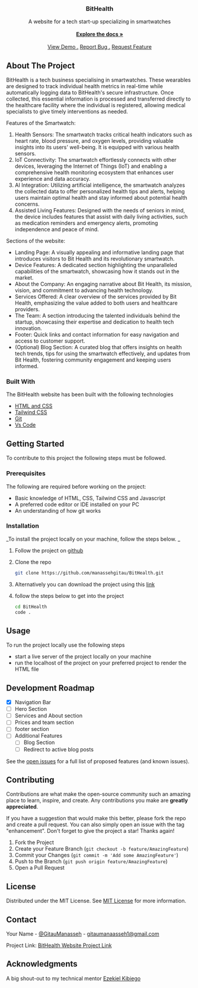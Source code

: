 
<br/>
<div align="center">
<a href="https://github.com/manassehgitau/BitHealth">
<!-- <img src="./assets/imgs/bithealth.logo.png" alt="Logo" width="80" height="80"> -->
</a>
<h3 align="center">BitHealth</h3>
<p align="center">
A website for a tech start-up specializing in smartwatches
<br/>
<br/>
<a href="https://github.com/manassehgitau/BitHealth/blob/main/README.md"><strong>Explore the docs »</strong></a>
<br/>
<br/>
<a href="https://manassehgitau.github.io/BitHealth/">View Demo .</a>  
<a href="https://github.com/manassehgitau/BitHealth/issues">Report Bug .</a>
<a href="https://github.com/manassehgitau/BitHealth/issues">Request Feature</a>
</p>
</div>

 ## About The Project 

 <!-- > An Image of the screenshot is added -->

<!-- ![Product Screenshot](./assets/imgs/hero.png) -->

BitHealth is a tech business specialising in smartwatches. These wearables are designed to track individual health metrics in real-time while automatically logging data to BitHealth's secure infrastructure. Once collected, this essential information is processed and transferred directly to the healthcare facility where the individual is registered, allowing medical specialists to give timely interventions as needed.

Features of the Smartwatch:
1. Health Sensors: The smartwatch tracks critical health indicators such as heart rate, blood pressure, and oxygen levels, providing valuable insights into its users' well-being. It is equipped with various health sensors.
2. IoT Connectivity: The smartwatch effortlessly connects with other devices, leveraging the Internet of Things (IoT) and enabling a comprehensive health monitoring ecosystem that enhances user experience and data accuracy.
3. AI Integration: Utilizing artificial intelligence, the smartwatch analyzes the collected data to offer personalized health tips and alerts, helping users maintain optimal health and stay informed about potential health concerns.
4. Assisted Living Features: Designed with the needs of seniors in mind, the device includes features that assist with daily living activities, such as medication reminders and emergency alerts, promoting independence and peace of mind.


Sections of the website:

- Landing Page: A visually appealing and informative landing page that introduces visitors to Bit Health and its revolutionary smartwatch.
- Device Features: A dedicated section highlighting the unparalleled capabilities of the smartwatch, showcasing how it stands out in the market.
- About the Company: An engaging narrative about Bit Health, its mission, vision, and commitment to advancing health technology.
- Services Offered: A clear overview of the services provided by Bit Health, emphasizing the value added to both users and healthcare providers.
- The Team: A section introducing the talented individuals behind the startup, showcasing their expertise and dedication to health tech innovation.
- Footer: Quick links and contact information for easy navigation and access to customer support.
- (Optional) Blog Section: A curated blog that offers insights on health tech trends, tips for using the smartwatch effectively, and updates from Bit Health, fostering community engagement and keeping users informed.



 ### Built With
The BitHealth website has been built with the following technologies
- [HTML and CSS]()
- [Tailwind CSS]()
- [Git]()
- [Vs Code]()

 ## Getting Started
To contribute to this project the following steps must be followed.
 ### Prerequisites

The following are required before working on the project:
  - Basic knowledge of HTML, CSS, Tailwind CSS and Javascript
  - A preferred code editor or IDE installed on your PC
  - An understanding of how  git works

 ### Installation

_To install the project locally on your machine,  follow the steps below. _

1. Follow the project on [github](https://github.com/manassehgitau/BitHealth)
2. Clone the repo
   ```sh
   git clone https://github.com/manassehgitau/BitHealth.git
   ```
3. Alternatively you can download the project using this [link](https://github.com/manassehgitau/BitHealth)
   
4. follow the steps below to get into the project
   ```bash
   cd BitHealth
   code .
   ```
 ## Usage

To run the project locally use the following steps
- start a live server of the project locally on your machine
- run the localhost of the project on your preferred project to render the HTML file

 ##  Development Roadmap

- [x] Navigation  Bar
- [ ] Hero Section
- [ ] Services and  About section
- [ ] Prices and team section
- [ ] footer section
- [ ] Additional Features
  - [ ] Blog Section
  - [ ] Redirect to active blog posts

See the [open issues](https://github.com/manassehgitau/BitHealth/issues) for a full list of proposed features (and known issues).

 ## Contributing

Contributions are what make the open-source community such an amazing place to learn, inspire, and create. Any contributions you make are **greatly appreciated**.

If you have a suggestion that would make this better, please fork the repo and create a pull request. You can also simply open an issue with the tag "enhancement".
Don't forget to give the project a star! Thanks again!

1. Fork the Project
2. Create your Feature Branch (`git checkout -b feature/AmazingFeature`)
3. Commit your Changes (`git commit -m 'Add some AmazingFeature'`)
4. Push to the Branch (`git push origin feature/AmazingFeature`)
5. Open a Pull Request

 ## License

Distributed under the MIT License. See [MIT License](https://opensource.org/licenses/MIT) for more information.
 ## Contact

Your Name - [@GitauManasseh](https://twitter.com/GitauManasseh) - gitaumanaasseh1@gmail.com

Project Link: [BitHealth Website Project Link](https://github.com/manassehgitau/BitHealth)
 ## Acknowledgments

A big shout-out to my technical mentor 
[Ezekiel Kibiego](https://github.com/ezekielkibiego)


